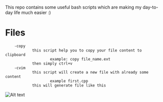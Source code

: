 This repo contains some useful bash scripts which are making my day-to-day life much easier :)
# Files
        -copy 
                this script help you to copy your file content to clipboard
                        example: copy file_name.ext
                then simply ctrl+v
        -cvim 
                this script will create a new file with already some content
                        example first.cpp
                this will generate file like this
![Alt text](https://github.com/vishichoudhary/useful_bash_scripts/blob/master/docs/cvim.png?raw=true "Image to show cvim ")

